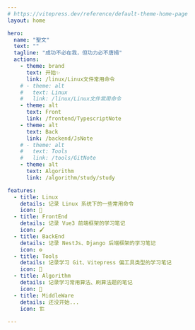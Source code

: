 ```yaml
---
# https://vitepress.dev/reference/default-theme-home-page
layout: home

hero:
  name: "聖文"
  text: ""
  tagline: "成功不必在我，但功力必不唐捐"
  actions:
    - theme: brand
      text: 开始✨
      link: /linux/Linux文件常用命令
    # - theme: alt
    #   text: Linux
    #   link: /linux/Linux文件常用命令
    - theme: alt
      text: Front
      link: /frontend/TypescriptNote
    - theme: alt
      text: Back
      link: /backend/JsNote
    # - theme: alt
    #   text: Tools
    #   link: /tools/GitNote
    - theme: alt
      text: Algorithm
      link: /algorithm/study/study

features:
  - title: Linux
    details: 记录 Linux 系统下的一些常用命令
    icon: 🐧
  - title: FrontEnd
    details: 记录 Vue3 前端框架的学习笔记
    icon: 🖌️
  - title: BackEnd
    details: 记录 NestJs、Django 后端框架的学习笔记
    icon: ⚙️
  - title: Tools
    details: 记录学习 Git、Vitepress 偏工具类型的学习笔记
    icon: 🧰
  - title: Algorithm
    details: 记录学习常用算法、刷算法题的笔记
    icon: 🧠
  - title: MiddleWare
    details: 还没开始...
    icon: 🏗 ️
  
---
```


